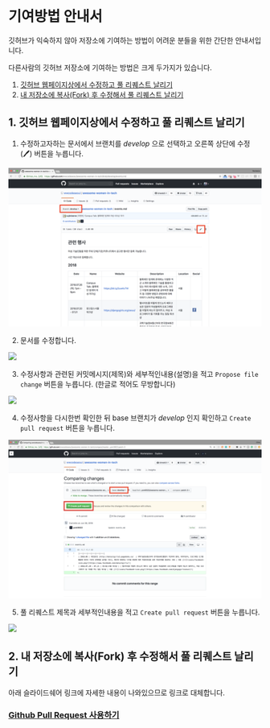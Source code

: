 # 기여방법 안내서

깃허브가 익숙하지 않아 저장소에 기여하는 방법이 어려운 분들을 위한 간단한 안내서입니다.

다른사람의 깃허브 저장소에 기여하는 방법은 크게 두가지가 있습니다.

1.  [깃허브 웹페이지상에서 수정하고 풀 리퀘스트 날리기](#1-깃허브-웹페이지상에서-수정하고-풀-리퀘스트-날리기)
1.  [내 저장소에 복사(Fork) 후 수정해서 풀 리퀘스트 날리기](#2내-저장소에-복사fork-후-수정해서-풀-리퀘스트-날리기)

## 1. 깃허브 웹페이지상에서 수정하고 풀 리퀘스트 날리기

1.  수정하고자하는 문서에서 브랜치를 *develop* 으로 선택하고 오른쪽 상단에 수정(🖊️) 버튼을 누릅니다.

![](icons/contribution_screenshot_1.png)

2.  문서를 수정합니다.

![](icons/contribution_screenshot_2.png)

3.  수정사항과 관련된 커밋메시지(제목)와 세부적인내용(설명)을 적고 `Propose file change` 버튼을 누릅니다. (한글로 적어도 무방합니다)

![](icons/contribution_screenshot_3.png)

4.  수정사항을 다시한번 확인한 뒤 base 브랜치가 *develop* 인지 확인하고 `Create pull request` 버튼을 누릅니다.

![](icons/contribution_screenshot_4.png)

5.  풀 리퀘스트 제목과 세부적인내용을 적고 `Create pull request` 버튼을 누릅니다.

![](icons/contribution_screenshot_5.png)

## 2. 내 저장소에 복사(Fork) 후 수정해서 풀 리퀘스트 날리기

아래 슬라이드쉐어 링크에 자세한 내용이 나와있으므로 링크로 대체합니다.

### [Github Pull Request 사용하기](https://www.slideshare.net/jungseobshin/github-pull-request)
